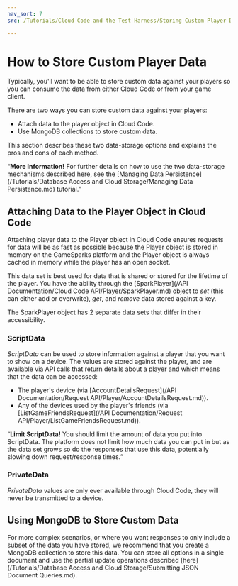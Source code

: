 ```yaml
---
nav_sort: 7
src: /Tutorials/Cloud Code and the Test Harness/Storing Custom Player Data.md

---
```


# How to Store Custom Player Data

Typically, you'll want to be able to store custom data against your players so you can consume the data from either Cloud Code or from your game client.

There are two ways you can store custom data against your players:
* Attach data to the player object in Cloud Code.
* Use MongoDB collections to store custom data.

This section describes these two data-storage options and explains the pros and cons of each method.

<q>**More Information!** For further details on how to use the two data-storage mechanisms described here, see the [Managing Data Persistence](/Tutorials/Database Access and Cloud Storage/Managing Data Persistence.md) tutorial.</q>

## Attaching Data to the Player Object in Cloud Code

Attaching player data to the Player object in Cloud Code ensures requests for data will be as fast as possible because the Player object is stored in memory on the GameSparks platform and the Player object is always cached in memory while the player has an open socket.

This data set is best used for data that is shared or stored for the lifetime of the player. You have the ability through the [SparkPlayer](/API Documentation/Cloud Code API/Player/SparkPlayer.md) object to *set* (this can either add or overwrite), *get*, and *remove* data stored against a key.

The SparkPlayer object has 2 separate data sets that differ in their accessibility.

### ScriptData

*ScriptData* can be used to store information against a player that you want to show on a device. The values are stored against the player, and are available via API calls that return details about a player and which means that the data can be accessed:
* The player's device (via [AccountDetailsRequest](/API Documentation/Request API/Player/AccountDetailsRequest.md)).
* Any of the devices used by the player's friends (via [ListGameFriendsRequest](/API Documentation/Request API/Player/ListGameFriendsRequest.md)).

<q>**Limit ScriptData!** You should limit the amount of data you put into ScriptData. The platform does not limit how much data you can put in but as the data set grows so do the responses that use this data, potentially slowing down request/response times.</q>

### PrivateData

*PrivateData* values are only ever available through Cloud Code, they will never be transmitted to a device.

## Using MongoDB to Store Custom Data

For more complex scenarios, or where you want responses to only include a subset of the data you have stored, we recommend that you create a MongoDB collection to store this data. You can store all options in a single document and use the partial update operations described [here](/Tutorials/Database Access and Cloud Storage/Submitting JSON Document Queries.md).
